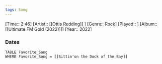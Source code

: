 ```yaml
---
tags: Song  
---
```

[Time:: 2:46]
[Artist:: [[Ottis Redding]] ]
[Genre:: Rock]
[Played:: ]
[Album:: [[Ultimate FM Gold (2022)]]]
[Year:: 2022]
### Dates
````dataview
TABLE Favorite_Song
WHERE Favorite_Song = [[Sittin'on the Dock of the Bay]]
````